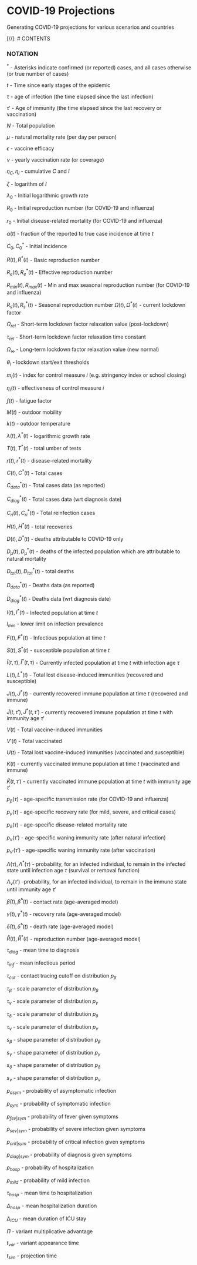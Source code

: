  
# COVID-19 Projections

Generating COVID-19 projections for various scenarios and countries

[//]: # CONTENTS


### NOTATION



$^*$ - Asterisks indicate confirmed (or reported) cases, and all cases otherwise (or true number of cases) 

$t$ - Time since early stages of the epidemic

$\tau$   - age of infection (the time elapsed since the last infection)

$\tau'$ - Age of immunity (the time elapsed since the last recovery or vaccination)

$N$ - Total population

${\mu}$ - natural mortality rate (per day per person)

${\epsilon}$ - vaccine efficacy

${\nu}$  - yearly vaccination rate (or coverage) 

${\eta_C},{\eta_I}$ - cumulative $C$ and $I$

$\zeta$ - logarithm of $I$

$\lambda_0$ - Initial logarithmic growth rate

$R_0$ - Initial reproduction number (for COVID-19 and influenza)

$r_0$ - Initial disease-related  mortality (for COVID-19 and influenza)

$\alpha(t)$ - fraction of the reported to true  case incidence at time $t$

$\dot{C}_0,\dot{C}^*_0$ - Initial incidence

$R(t),R^*(t)$ - Basic reproduction number

$R_e(t),R^*_e(t)$ - Effective reproduction number

$R_{min}(t),R_{max}(t)$ - Min and max seasonal reproduction number  (for COVID-19 and influenza)

$R_s(t),R^*_s(t)$ - Seasonal reproduction number
$\Omega(t),\Omega^*(t)$ - current lockdown factor 

$\Omega_{rel}$ - Short-term lockdown factor relaxation value  (post-lockdown)

$\tau_{rel}$ - Short-term lockdown factor relaxation time constant  

$\Omega_{\infty}$ - Long-term lockdown factor relaxation value   (new normal)

$\theta_i$ - lockdown start/exit thresholds

$m_i(t)$ - index for control measure $i$ (e.g. stringency index or school closing)

$\eta_i(t)$ - effectiveness of control measure $i$ 

$f(t)$ - fatigue factor

$M(t)$ - outdoor mobility

$k(t)$ - outdoor temperature

$\lambda(t),\lambda^*(t)$ -  logarithmic growth rate

$T(t),T^*(t)$ - total umber of tests

$r(t),r^*(t)$ -  disease-related  mortality

$C(t),C^*(t)$ - Total cases 

$C^*_{data}(t)$ - Total cases data (as reported)

$C^*_{diag}(t)$ - Total cases data (wrt diagnosis date)

$C_{ri}(t),C_{ri}^*(t)$ - Total reinfection cases 

$H(t),H^*(t)$ - total recoveries

${D}(t),{D}^*(t)$ - deaths attributable to COVID-19 only

${D}_{\mu}(t),{D}^*_{\mu}(t)$ - deaths of the infected population which are attributable to natural mortality

${D}_{tot}(t),{D}_{tot}^*(t)$ - total deaths 

$D^*_{data}(t)$ - Deaths data (as reported)

$D^*_{diag}(t)$ - Deaths data (wrt diagnosis date)

$I(t),I^*(t)$ - Infected population at time $t$

$I_{min}$ -  lower limit on infection prevalence

$F(t),F^*(t)$ - Infectious population at time $t$

$S(t),S^*(t)$ -  susceptible population at time $t$

$\tilde{I}(t,\tau),\tilde{I}^*(t,\tau)$ - Currently infected population at time $t$ with  infection age $\tau$ 

$L(t),L^*(t)$ - Total lost disease-induced immunities (recovered and susceptible)

$J(t),J^*(t)$ - currently recovered  immune  population at time $t$ (recovered and immune)

$\tilde{J}(t,\tau'),\tilde{J}^*(t,\tau')$ - currently recovered immune population at time $t$ with  immunity age $\tau'$ 

$V(t)$ - Total vaccine-induced immunities

$V'(t)$ - Total vaccinated

$U(t)$ - Total lost vaccine-induced immunities (vaccinated and susceptible)

$K(t)$ - currently vaccinated immune  population at time $t$ (vaccinated and immune)

$\tilde{K}(t,\tau')$ - currently vaccinated immune  population at time $t$ with  immunity age $\tau'$ 

$p_{\beta}(\tau)$ - age-specific transmission rate (for COVID-19 and influenza)

$p_{\gamma}(\tau)$ - age-specific  recovery rate (for mild, severe, and critical cases)

$p_{\delta}(\tau)$ - age-specific  disease-related mortality rate

$p_{\nu}(\tau')$ - age-specific  waning immunity rate (after natural infection)

$p_{\nu'}(\tau')$ - age-specific  waning immunity rate (after vaccination)

$\Lambda(\tau),\Lambda^*(\tau)$ - probability, for an
infected individual, to remain in the infected state until infection age $\tau$ (survival or removal function)

$\Lambda_{\nu}(\tau')$ -probability, for an
infected individual, to remain in the immune state until immunity age $\tau'$

$\bar{\beta}(t),\bar{\beta}^*(t)$ -  contact rate (age-averaged model)

$\bar{\gamma}(t),\bar{\gamma}^*(t)$ -   recovery rate (age-averaged model)

$\bar{\delta}(t),\bar{\delta}^*(t)$ -  death rate (age-averaged model)

$\bar{R}(t),\bar{R}^*(t)$ -  reproduction number (age-averaged model)

$\tau_{diag}$ - mean time to diagnosis 

$\tau_{inf}$ - mean  infectious period

$\tau_{cut}$ - contact tracing cutoff on distribution $p_{\beta}$ 

$\tau_{\beta}$ - scale parameter of distribution $p_{\beta}$ 

$\tau_{\gamma}$ - scale parameter of distribution $p_{\gamma}$ 

$\tau_{\delta}$ - scale parameter of distribution $p_{\delta}$ 

$\tau_{\nu}$ - scale parameter of distribution $p_{\nu}$ 

$s_{\beta}$ - shape parameter of distribution $p_{\beta}$ 

$s_{\gamma}$ - shape parameter of distribution $p_{\gamma}$ 

$s_{\delta}$ - shape parameter of distribution $p_{\delta}$ 

$s_{\nu}$ - shape parameter of distribution $p_{\nu}$ 

$p_{asym}$  - probability of asymptomatic infection

$p_{sym}$ - probability of symptomatic infection

$p_{fev | sym}$ - probability of fever given symptoms 

$p_{sev|sym}$ - probability of severe infection given symptoms 

$p_{crit|sym}$ - probability of critical infection given symptoms 

$p_{diag | sym}$ - probability of diagnosis given symptoms 

$p_{hosp}$  - probability of hospitalization

$p_{mild}$ - probability of mild infection

$\tau_{hosp}$ - mean time to hospitalization

$\Delta_{hosp}$ - mean hospitalization duration 

$\Delta_{ICU}$ - mean duration of ICU  stay

$\Pi$ - variant multiplicative advantage

$t_{var}$ - variant appearance time

$t_{sim}$ - projection time



